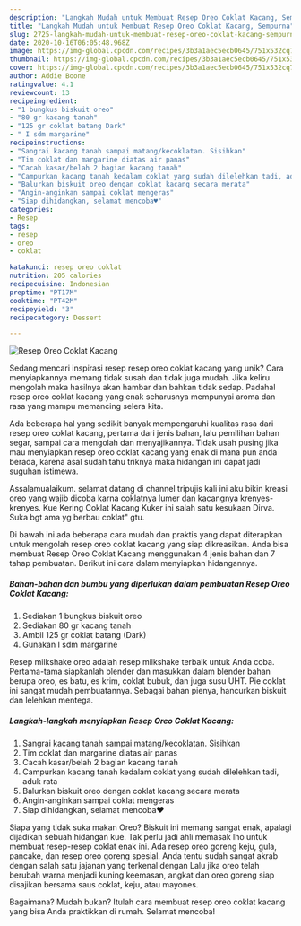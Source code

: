```yaml
---
description: "Langkah Mudah untuk Membuat Resep Oreo Coklat Kacang, Sempurna"
title: "Langkah Mudah untuk Membuat Resep Oreo Coklat Kacang, Sempurna"
slug: 2725-langkah-mudah-untuk-membuat-resep-oreo-coklat-kacang-sempurna
date: 2020-10-16T06:05:48.968Z
image: https://img-global.cpcdn.com/recipes/3b3a1aec5ecb0645/751x532cq70/resep-oreo-coklat-kacang-foto-resep-utama.jpg
thumbnail: https://img-global.cpcdn.com/recipes/3b3a1aec5ecb0645/751x532cq70/resep-oreo-coklat-kacang-foto-resep-utama.jpg
cover: https://img-global.cpcdn.com/recipes/3b3a1aec5ecb0645/751x532cq70/resep-oreo-coklat-kacang-foto-resep-utama.jpg
author: Addie Boone
ratingvalue: 4.1
reviewcount: 13
recipeingredient:
- "1 bungkus biskuit oreo"
- "80 gr kacang tanah"
- "125 gr coklat batang Dark"
- " I sdm margarine"
recipeinstructions:
- "Sangrai kacang tanah sampai matang/kecoklatan. Sisihkan"
- "Tim coklat dan margarine diatas air panas"
- "Cacah kasar/belah 2 bagian kacang tanah"
- "Campurkan kacang tanah kedalam coklat yang sudah dilelehkan tadi, aduk rata"
- "Balurkan biskuit oreo dengan coklat kacang secara merata"
- "Angin-anginkan sampai coklat mengeras"
- "Siap dihidangkan, selamat mencoba♥️"
categories:
- Resep
tags:
- resep
- oreo
- coklat

katakunci: resep oreo coklat 
nutrition: 205 calories
recipecuisine: Indonesian
preptime: "PT17M"
cooktime: "PT42M"
recipeyield: "3"
recipecategory: Dessert

---
```



![Resep Oreo Coklat Kacang](https://img-global.cpcdn.com/recipes/3b3a1aec5ecb0645/751x532cq70/resep-oreo-coklat-kacang-foto-resep-utama.jpg)

Sedang mencari inspirasi resep resep oreo coklat kacang yang unik? Cara menyiapkannya memang tidak susah dan tidak juga mudah. Jika keliru mengolah maka hasilnya akan hambar dan bahkan tidak sedap. Padahal resep oreo coklat kacang yang enak seharusnya mempunyai aroma dan rasa yang mampu memancing selera kita.

Ada beberapa hal yang sedikit banyak mempengaruhi kualitas rasa dari resep oreo coklat kacang, pertama dari jenis bahan, lalu pemilihan bahan segar, sampai cara mengolah dan menyajikannya. Tidak usah pusing jika mau menyiapkan resep oreo coklat kacang yang enak di mana pun anda berada, karena asal sudah tahu triknya maka hidangan ini dapat jadi suguhan istimewa.

Assalamualaikum. selamat datang di channel tripujis kali ini aku bikin kreasi oreo yang wajib dicoba karna coklatnya lumer dan kacangnya krenyes-krenyes. Kue Kering Coklat Kacang Kuker ini salah satu kesukaan Dirva. Suka bgt ama yg berbau coklat&#34; gtu.


Di bawah ini ada beberapa cara mudah dan praktis yang dapat diterapkan untuk mengolah resep oreo coklat kacang yang siap dikreasikan. Anda bisa membuat Resep Oreo Coklat Kacang menggunakan 4 jenis bahan dan 7 tahap pembuatan. Berikut ini cara dalam menyiapkan hidangannya.

<!--inarticleads1-->

##### Bahan-bahan dan bumbu yang diperlukan dalam pembuatan Resep Oreo Coklat Kacang:

1. Sediakan 1 bungkus biskuit oreo
1. Sediakan 80 gr kacang tanah
1. Ambil 125 gr coklat batang (Dark)
1. Gunakan  I sdm margarine


Resep milkshake oreo adalah resep milkshake terbaik untuk Anda coba. Pertama-tama siapkanlah blender dan masukkan dalam blender bahan berupa oreo, es batu, es krim, coklat bubuk, dan juga susu UHT. Pie coklat ini sangat mudah pembuatannya. Sebagai bahan pienya, hancurkan biskuit dan lelehkan mentega. 

<!--inarticleads2-->

##### Langkah-langkah menyiapkan Resep Oreo Coklat Kacang:

1. Sangrai kacang tanah sampai matang/kecoklatan. Sisihkan
1. Tim coklat dan margarine diatas air panas
1. Cacah kasar/belah 2 bagian kacang tanah
1. Campurkan kacang tanah kedalam coklat yang sudah dilelehkan tadi, aduk rata
1. Balurkan biskuit oreo dengan coklat kacang secara merata
1. Angin-anginkan sampai coklat mengeras
1. Siap dihidangkan, selamat mencoba♥️


Siapa yang tidak suka makan Oreo? Biskuit ini memang sangat enak, apalagi dijadikan sebuah hidangan kue. Tak perlu jadi ahli memasak lho untuk membuat resep-resep coklat enak ini. Ada resep oreo goreng keju, gula, pancake, dan resep oreo goreng spesial. Anda tentu sudah sangat akrab dengan salah satu jajanan yang terkenal dengan Lalu jika oreo telah berubah warna menjadi kuning keemasan, angkat dan oreo goreng siap disajikan bersama saus coklat, keju, atau mayones. 

Bagaimana? Mudah bukan? Itulah cara membuat resep oreo coklat kacang yang bisa Anda praktikkan di rumah. Selamat mencoba!
